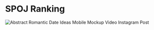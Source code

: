 # SPOJ Ranking

![Abstract Romantic Date Ideas Mobile Mockup Video Instagram Post  ](https://user-images.githubusercontent.com/84316258/218630600-2eb951d3-f10f-42a0-b025-2e1f1914be5f.png)

